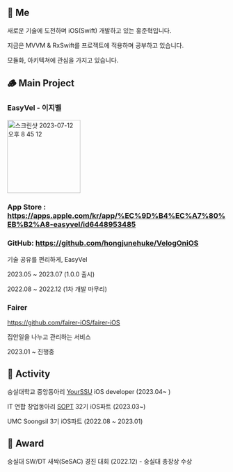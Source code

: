 ## 🐲 Me

새로운 기술에 도전하며 iOS(Swift) 개발하고 있는 홍준혁입니다.

지금은 MVVM & RxSwift를 프로젝트에 적용하며 공부하고 있습니다.

모듈화, 아키텍쳐에 관심을 가지고 있습니다.

## 🪵 Main Project

### EasyVel - 이지벨

<img width="168" alt="스크린샷 2023-07-12 오후 8 45 12" src="https://github.com/hongjunehuke/hongjunehuke/assets/83629193/6bccb9db-3791-4283-8ead-2cfbe2d877ab">

### App Store : https://apps.apple.com/kr/app/%EC%9D%B4%EC%A7%80%EB%B2%A8-easyvel/id6448953485

### GitHub: https://github.com/hongjunehuke/VelogOniOS

기술 공유를 편리하게, EasyVel

2023.05 ~ 2023.07 (1.0.0 출시)

2022.08 ~ 2022.12 (1차 개발 마무리)

### Fairer

https://github.com/fairer-iOS/fairer-iOS

집안일을 나누고 관리하는 서비스

2023.01 ~ 진행중

## 💪 Activity

숭실대학교 중앙동아리 [YourSSU](https://intro.yourssu.com/) iOS developer (2023.04~ )

IT 연합 창업동아리 [SOPT](https://sopt.org) 32기 iOS파트 (2023.03~)

UMC Soongsil 3기 iOS파트 (2022.08 ~ 2023.01)    

## 🏅 Award

숭실대 SW/DT 새싹(SeSAC) 경진 대회 (2022.12) - 숭실대 총장상 수상
